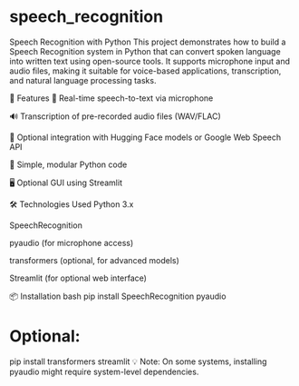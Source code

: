 # speech_recognition
Speech Recognition with Python
This project demonstrates how to build a Speech Recognition system in Python that can convert spoken language into written text using open-source tools. It supports microphone input and audio files, making it suitable for voice-based applications, transcription, and natural language processing tasks.

🚀 Features
🎤 Real-time speech-to-text via microphone

🔊 Transcription of pre-recorded audio files (WAV/FLAC)

🧠 Optional integration with Hugging Face models or Google Web Speech API

🔧 Simple, modular Python code

🖥️ Optional GUI using Streamlit

🛠️ Technologies Used
Python 3.x

SpeechRecognition

pyaudio (for microphone access)

transformers (optional, for advanced models)

Streamlit (for optional web interface)

📦 Installation
bash
pip install SpeechRecognition pyaudio
# Optional:
pip install transformers streamlit
💡 Note: On some systems, installing pyaudio might require system-level dependencies.

